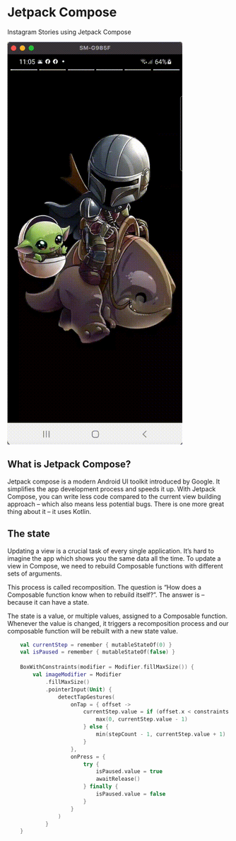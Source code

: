 # Jetpack Compose
Instagram Stories using Jetpack Compose

![alt text](https://github.com/iamjithendra/whatsAppStatus/blob/main/art/demo.gif?raw=true)

## What is Jetpack Compose?
Jetpack compose is a modern Android UI toolkit introduced by Google. It simplifies the app development process and speeds it up. With Jetpack Compose, you can write less code compared to the current view building approach – which also means less potential bugs. There is one more great thing about it – it uses Kotlin.

## The state
Updating a view is a crucial task of every single application. It’s hard to imagine the app which shows you the same data all the time. To update a view in Compose, we need to rebuild Composable functions with different sets of arguments.

This process is called recomposition. The question is “How does a Composable function know when to rebuild itself?”. The answer is – because it can have a state. 

The state is a value, or multiple values, assigned to a Composable function. Whenever the value is changed, it triggers a recomposition process and our composable function will be rebuilt with a new state value.

```Kotlin
    val currentStep = remember { mutableStateOf(0) }
    val isPaused = remember { mutableStateOf(false) }
    
    BoxWithConstraints(modifier = Modifier.fillMaxSize()) {
        val imageModifier = Modifier
            .fillMaxSize()
            .pointerInput(Unit) {
                detectTapGestures(
                    onTap = { offset ->
                        currentStep.value = if (offset.x < constraints.maxWidth / 2) {
                            max(0, currentStep.value - 1)
                        } else {
                            min(stepCount - 1, currentStep.value + 1)
                        }
                    },
                    onPress = {
                        try {
                            isPaused.value = true
                            awaitRelease()
                        } finally {
                            isPaused.value = false
                        }
                    }
                )
            }
    }
```
